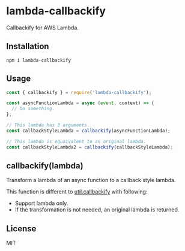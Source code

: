 # lambda-callbackify

Callbackify for AWS Lambda.

## Installation

```
npm i lambda-callbackify
```

## Usage

``` javascript
const { callbackify } = require('lambda-callbackify');

const asyncFunctionLambda = async (event, context) => {
  // Do something.
};

// This lambda has 3 arguments.
const callbackStyleLambda = callbackify(asyncFunctionLambda);

// This lambda is equaivalent to an original lambda.
const callbackStyleLambda2 = callbackify(callbackStyleLambda);
```

## callbackify(lambda)

Transform a lambda of an async function to a callback style lambda.

This function is different to [util.callbackify](https://nodejs.org/api/util.html#util_util_callbackify_original) with following:

- Support lambda only.
- If the transformation is not needed, an original lambda is returned.

## License

MIT

